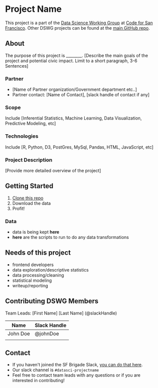 # Project Name
This project is a part of the [Data Science Working Group](http://datascience.codeforsanfrancisco.org) at [Code for San Francisco](http://www.codeforsanfrancisco.org).  Other DSWG projects can be found at the [main GitHub repo](https://github.com/sfbrigade/data-science-wg).


## About
The purpose of this project is ________. [Describe the main goals of the project and potential civic impact. Limit to a short paragraph, 3-6 Sentences]

### Partner
* [Name of Partner organization/Government department etc..]
* Partner contact: [Name of Contact], [slack handle of contact if any]

### Scope
Include [Inferential Statistics, Machine Learning, Data Visualization, Predictive Modeling, etc]

### Technologies
Include [R, Python, D3, PostGres, MySql, Pandas, HTML, JavaScript, etc]

### Project Description
[Provide more detailed overview of the project]

## Getting Started

1. [Clone this repo](https://help.github.com/articles/cloning-a-repository/)
1. Download the data
1. Profit!

### Data
- data is being kept **here**
- **here** are the scripts to run to do any data transformations


## Needs of this project

- frontend developers
- data exploration/descriptive statistics
- data processing/cleaning
- statistical modeling
- writeup/reporting

## Contributing DSWG Members

Team Leads: [First Name] [Last Name] (@slackHandle)

|Name     |  Slack Handle   | 
|---------|-----------------|
|John Doe | @johnDoe        |
|         |                 |

## Contact
* If you haven't joined the SF Brigade Slack, [you can do that here](http://c4sf.me/slack).  
* Our slack channel is `#datasci-projectname`
* Feel free to contact team leads with any questions or if you are interested in contributing!
